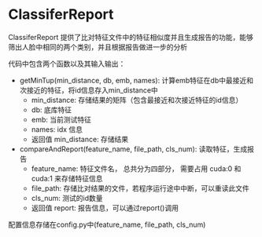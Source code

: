 # ClassiferReport

ClassiferReport 提供了比对特征文件中的特征相似度并且生成报告的功能，能够筛出人脸中相同的两个类别，并且根据报告做进一步的分析

代码中包含两个函数以及其输入输出：
- getMinTup(min_distance, db, emb, names): 计算emb特征在db中最接近和次接近的特征，将id信息存入min_distance中
	- min_distance: 存储结果的矩阵（包含最接近和次接近特征的id信息）
	- db: 底库特征
	- emb: 当前测试特征
	- names: idx 信息
	- 返回值 min_distance: 存储结果
- compareAndReport(feature_name, file_path, cls_num): 读取特征，生成报告
	- feature_name: 特征文件名， 总共分为四部分， 需要占用 cuda:0 和 cuda:1 来存储特征信息
	- file_path: 存储比对结果的文件，若程序运行途中中断，可以重读此文件
	- cls_num: 测试的id数量
	- 返回值 report: 报告信息，可以通过report()调用

配置信息存储在config.py中(feature_name, file_path, cls_num)



